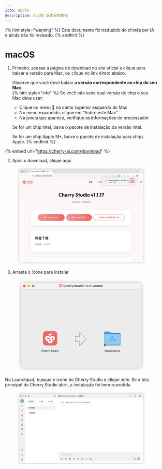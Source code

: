 ```yaml
---
icon: apple
description: macOS 版本安装教程
---
```


{% hint style="warning" %}
Este documento foi traduzido do chinês por IA e ainda não foi revisado.
{% endhint %}

# macOS

1.  Primeiro, acesse a página de download no site oficial e clique para baixar a versão para Mac, ou clique no link direto abaixo.

    Observe que você deve baixar **a versão correspondente ao chip do seu Mac**  
    {% hint style="info" %}
    Se você não sabe qual versão de chip o seu Mac deve usar:
    
    *   Clique no menu  no canto superior esquerdo do Mac
    *   No menu expandido, clique em "Sobre este Mac"
    *   Na janela que aparece, verifique as informações do processador

    Se for um chip Intel, baixe o pacote de instalação da versão Intel.

    Se for um chip Apple M\*, baixe o pacote de instalação para chips Apple.
    {% endhint %}

{% embed url="https://cherry-ai.com/download" %}

2.  Após o download, clique aqui

<figure><img src="../../.gitbook/assets/Mac下载.png" alt=""><figcaption></figcaption></figure>

3.  Arraste o ícone para instalar

<figure><img src="../../.gitbook/assets/Mac拖拽安装.png" alt=""><figcaption></figcaption></figure>

No Launchpad, busque o ícone do Cherry Studio e clique nele. Se a tela principal do Cherry Studio abrir, a instalação foi bem-sucedida.

<figure><img src="../../.gitbook/assets/Mac安装成功.png" alt=""><figcaption></figcaption></figure>